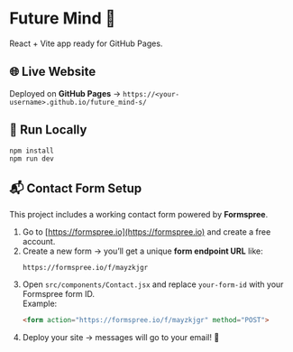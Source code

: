 # Future Mind 🚀

React + Vite app ready for GitHub Pages.

## 🌐 Live Website
Deployed on **GitHub Pages** → `https://<your-username>.github.io/future_mind-s/`

## 🚀 Run Locally
```bash
npm install
npm run dev
```

## 📬 Contact Form Setup
This project includes a working contact form powered by **Formspree**.

1. Go to [https://formspree.io](https://formspree.io) and create a free account.  
2. Create a new form → you’ll get a unique **form endpoint URL** like:  
   ```
   https://formspree.io/f/mayzkjgr
   ```
3. Open `src/components/Contact.jsx` and replace `your-form-id` with your Formspree form ID.  
   Example:  
   ```html
   <form action="https://formspree.io/f/mayzkjgr" method="POST">
   ```
4. Deploy your site → messages will go to your email! 🎉
